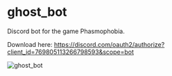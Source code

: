 # ghost_bot

Discord bot for the game Phasmophobia.

Download here: https://discord.com/oauth2/authorize?client_id=769805113266798593&scope=bot


![ghost_bot](https://douglasfranz.com/ghost_bot.gif)


